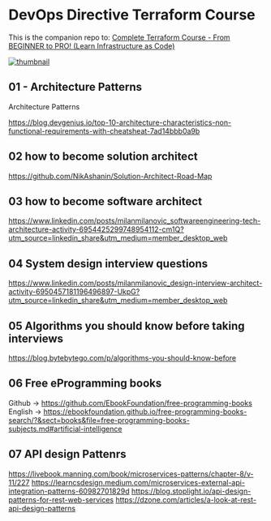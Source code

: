 # DevOps Directive Terraform Course

This is the companion repo to: [Complete Terraform Course - From BEGINNER to PRO! (Learn Infrastructure as Code)](https://www.youtube.com/watch?v=7xngnjfIlK4)

[![thumbnail](https://user-images.githubusercontent.com/1320389/154354937-98533608-2f42-44c1-8110-87f7e3f45085.jpeg)](https://www.youtube.com/watch?v=7xngnjfIlK4)

## 01 - Architecture Patterns

Architecture Patterns

https://blog.devgenius.io/top-10-architecture-characteristics-non-functional-requirements-with-cheatsheat-7ad14bbb0a9b

## 02 how to become solution architect

https://github.com/NikAshanin/Solution-Architect-Road-Map

## 03 how to become software architect
https://www.linkedin.com/posts/milanmilanovic_softwareengineering-tech-architecture-activity-6954425299748954112-cm1Q?utm_source=linkedin_share&utm_medium=member_desktop_web

## 04 System design interview questions

https://www.linkedin.com/posts/milanmilanovic_design-interview-architect-activity-6950457181196496897-UkpG?utm_source=linkedin_share&utm_medium=member_desktop_web

## 05 Algorithms you should know before taking interviews
https://blog.bytebytego.com/p/algorithms-you-should-know-before

## 06 Free eProgramming books
Github -> https://github.com/EbookFoundation/free-programming-books
English -> https://ebookfoundation.github.io/free-programming-books-search/?&sect=books&file=free-programming-books-subjects.md#artificial-intelligence

## 07 API design Pattenrs
https://livebook.manning.com/book/microservices-patterns/chapter-8/v-11/227
https://learncsdesign.medium.com/microservices-external-api-integration-patterns-60982701829d
https://blog.stoplight.io/api-design-patterns-for-rest-web-services
https://dzone.com/articles/a-look-at-rest-api-design-patterns

